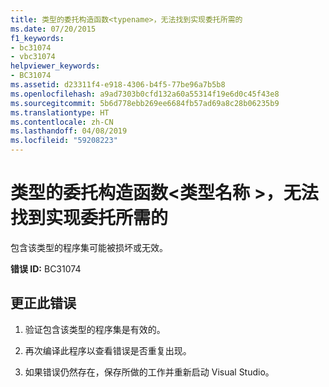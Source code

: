 ```yaml
---
title: 类型的委托构造函数<typename>，无法找到实现委托所需的
ms.date: 07/20/2015
f1_keywords:
- bc31074
- vbc31074
helpviewer_keywords:
- BC31074
ms.assetid: d23311f4-e918-4306-b4f5-77be96a7b5b8
ms.openlocfilehash: a9ad7303b0cfd132a60a55314f19e6d0c45f43e8
ms.sourcegitcommit: 5b6d778ebb269ee6684fb57ad69a8c28b06235b9
ms.translationtype: HT
ms.contentlocale: zh-CN
ms.lasthandoff: 04/08/2019
ms.locfileid: "59208223"
---
```

# <a name="delegate-constructor-for-type-typename-necessary-for-the-implementation-of-delegates-cannot-be-found"></a>类型的委托构造函数\<类型名称 >，无法找到实现委托所需的
包含该类型的程序集可能被损坏或无效。  
  
 **错误 ID:** BC31074  
  
## <a name="to-correct-this-error"></a>更正此错误  
  
1.  验证包含该类型的程序集是有效的。  
  
2.  再次编译此程序以查看错误是否重复出现。  
  
3.  如果错误仍然存在，保存所做的工作并重新启动 Visual Studio。  
